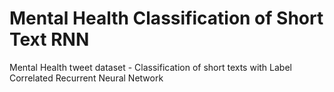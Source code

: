 # Mental Health Classification of Short Text RNN
 Mental Health tweet dataset - Classification of short texts with Label Correlated Recurrent Neural Network 
